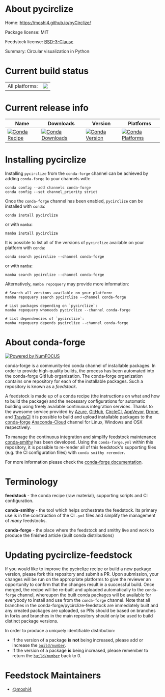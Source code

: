 About pycirclize
================

Home: https://moshi4.github.io/pyCirclize/

Package license: MIT

Feedstock license: [BSD-3-Clause](https://github.com/conda-forge/pycirclize-feedstock/blob/main/LICENSE.txt)

Summary: Circular visualization in Python

Current build status
====================


<table><tr><td>All platforms:</td>
    <td>
      <a href="https://dev.azure.com/conda-forge/feedstock-builds/_build/latest?definitionId=18360&branchName=main">
        <img src="https://dev.azure.com/conda-forge/feedstock-builds/_apis/build/status/pycirclize-feedstock?branchName=main">
      </a>
    </td>
  </tr>
</table>

Current release info
====================

| Name | Downloads | Version | Platforms |
| --- | --- | --- | --- |
| [![Conda Recipe](https://img.shields.io/badge/recipe-pycirclize-green.svg)](https://anaconda.org/conda-forge/pycirclize) | [![Conda Downloads](https://img.shields.io/conda/dn/conda-forge/pycirclize.svg)](https://anaconda.org/conda-forge/pycirclize) | [![Conda Version](https://img.shields.io/conda/vn/conda-forge/pycirclize.svg)](https://anaconda.org/conda-forge/pycirclize) | [![Conda Platforms](https://img.shields.io/conda/pn/conda-forge/pycirclize.svg)](https://anaconda.org/conda-forge/pycirclize) |

Installing pycirclize
=====================

Installing `pycirclize` from the `conda-forge` channel can be achieved by adding `conda-forge` to your channels with:

```
conda config --add channels conda-forge
conda config --set channel_priority strict
```

Once the `conda-forge` channel has been enabled, `pycirclize` can be installed with `conda`:

```
conda install pycirclize
```

or with `mamba`:

```
mamba install pycirclize
```

It is possible to list all of the versions of `pycirclize` available on your platform with `conda`:

```
conda search pycirclize --channel conda-forge
```

or with `mamba`:

```
mamba search pycirclize --channel conda-forge
```

Alternatively, `mamba repoquery` may provide more information:

```
# Search all versions available on your platform:
mamba repoquery search pycirclize --channel conda-forge

# List packages depending on `pycirclize`:
mamba repoquery whoneeds pycirclize --channel conda-forge

# List dependencies of `pycirclize`:
mamba repoquery depends pycirclize --channel conda-forge
```


About conda-forge
=================

[![Powered by
NumFOCUS](https://img.shields.io/badge/powered%20by-NumFOCUS-orange.svg?style=flat&colorA=E1523D&colorB=007D8A)](https://numfocus.org)

conda-forge is a community-led conda channel of installable packages.
In order to provide high-quality builds, the process has been automated into the
conda-forge GitHub organization. The conda-forge organization contains one repository
for each of the installable packages. Such a repository is known as a *feedstock*.

A feedstock is made up of a conda recipe (the instructions on what and how to build
the package) and the necessary configurations for automatic building using freely
available continuous integration services. Thanks to the awesome service provided by
[Azure](https://azure.microsoft.com/en-us/services/devops/), [GitHub](https://github.com/),
[CircleCI](https://circleci.com/), [AppVeyor](https://www.appveyor.com/),
[Drone](https://cloud.drone.io/welcome), and [TravisCI](https://travis-ci.com/)
it is possible to build and upload installable packages to the
[conda-forge](https://anaconda.org/conda-forge) [Anaconda-Cloud](https://anaconda.org/)
channel for Linux, Windows and OSX respectively.

To manage the continuous integration and simplify feedstock maintenance
[conda-smithy](https://github.com/conda-forge/conda-smithy) has been developed.
Using the ``conda-forge.yml`` within this repository, it is possible to re-render all of
this feedstock's supporting files (e.g. the CI configuration files) with ``conda smithy rerender``.

For more information please check the [conda-forge documentation](https://conda-forge.org/docs/).

Terminology
===========

**feedstock** - the conda recipe (raw material), supporting scripts and CI configuration.

**conda-smithy** - the tool which helps orchestrate the feedstock.
                   Its primary use is in the construction of the CI ``.yml`` files
                   and simplify the management of *many* feedstocks.

**conda-forge** - the place where the feedstock and smithy live and work to
                  produce the finished article (built conda distributions)


Updating pycirclize-feedstock
=============================

If you would like to improve the pycirclize recipe or build a new
package version, please fork this repository and submit a PR. Upon submission,
your changes will be run on the appropriate platforms to give the reviewer an
opportunity to confirm that the changes result in a successful build. Once
merged, the recipe will be re-built and uploaded automatically to the
`conda-forge` channel, whereupon the built conda packages will be available for
everybody to install and use from the `conda-forge` channel.
Note that all branches in the conda-forge/pycirclize-feedstock are
immediately built and any created packages are uploaded, so PRs should be based
on branches in forks and branches in the main repository should only be used to
build distinct package versions.

In order to produce a uniquely identifiable distribution:
 * If the version of a package **is not** being increased, please add or increase
   the [``build/number``](https://docs.conda.io/projects/conda-build/en/latest/resources/define-metadata.html#build-number-and-string).
 * If the version of a package **is** being increased, please remember to return
   the [``build/number``](https://docs.conda.io/projects/conda-build/en/latest/resources/define-metadata.html#build-number-and-string)
   back to 0.

Feedstock Maintainers
=====================

* [@moshi4](https://github.com/moshi4/)


